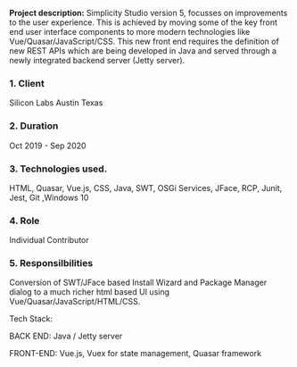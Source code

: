 
**Project description:** Simplicity Studio version 5, focusses on improvements to the user experience. This is achieved by moving some of the key front end user interface components to more modern technologies like Vue/Quasar/JavaScript/CSS. This new front end requires the definition of new REST APIs which are being developed in Java and served through a newly integrated backend server (Jetty server).


### 1. Client

Silicon Labs Austin Texas
 
### 2.  Duration

Oct 2019 - Sep 2020

### 3. Technologies used. 
HTML, Quasar, Vue.js, CSS, Java, SWT, OSGi Services, JFace, RCP, Junit, Jest, Git ,Windows 10

### 4. Role 

Individual Contributor

### 5. Responsilbilities

Conversion of SWT/JFace based Install Wizard and Package Manager dialog to a much richer html based UI using Vue/Quasar/JavaScript/HTML/CSS.

Tech Stack:

BACK END: Java / Jetty server

FRONT-END: Vue.js, Vuex for state management, Quasar framework
